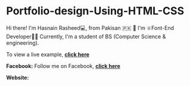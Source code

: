 # Portfolio-design-Using-HTML-CSS

Hi there! 
I'm Hasnain Rasheed💻, from Pakisan 🇵🇰 👋
I'm ♕Font-End Developer👨‍💻 Currently, 
I'm a student of BS (Computer Science & engineering).


To view a live example, **[click here](https://hrhasnai.github.io/Portfolio-design-Using-HTML-CSS/)**


**Facebook:**
Follow me on Facebook, **[click here](https://web.facebook.com/hrhasnai/)**

**Website:** 

